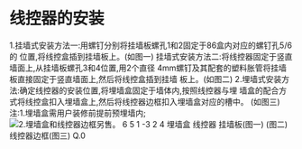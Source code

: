 # 线控器的安装
1.挂墙式安装方法一:用螺钉分别将挂墙板螺孔1和2固定于86盒内对应的螺钉孔5/6的 位置,将线控盒插到挂墙板上。(如图一)
挂墙式安装方法二:将线控器固定于竖直墙面上,从挂墙板螺孔3和4位置,用2个直径 4mm螺钉及其配套的塑料胀管将挂墙板直接固定于竖直墙面上,然后将线控盒插到挂墙 板上。(如图二)
2.埋墙式安装方法:确定线控器的安装位置,将埋墙盒固定于墙体内,按照线控器与埋 墙盒的配合方式将线控盒扣入埋墙盒上,然后将线控器边框扣入埋墙盒对应的槽中。
(如图三)
注:1.埋墙盒需用户装修前提前预埋墙内;
<img src="https://bdoss-ys.haier.net/llm_kefu_png/8474a377bb62d9c1d59940ba03dd4480_test_4037_7321079_2428453.png" alt="2.埋墙盒和线控器边框另售。 6 5 1 -3 2 4 埋墙盒 线控器 挂墙板(图一) (图二) 线控器边框(图三) Q.0">